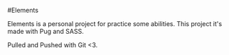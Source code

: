 #Elements

Elements is a personal project for practice some abilities. This project it's made with Pug and SASS.

Pulled and Pushed with Git <3.
